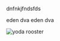 dnfnkjfndsfds

eden dva eden dva



![yoda rooster](https://github.com/sonjafiliposka/FAIR-by-Design_ToT/assets/58505801/05a48bf1-f450-4f04-9ed5-a44106cc6e3b)
